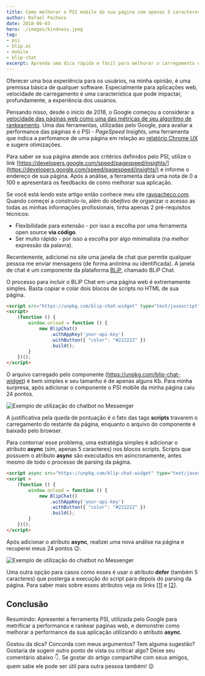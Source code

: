 ```yaml
---
title: Como melhorar o PSI mobile da sua página com apenas 5 caracteres.
author: Rafael Pacheco
date: 2018-06-03
hero: ./images/kindness.jpeg
tag:
- psi
- blip.ai
- mobile
- blip-chat
excerpt: Aprenda uma dica rápida e fácil para melhorar o carregamento e o PSI de sua página web
---
```


Oferecer uma boa experiência para os usuários, na minha opinião, é uma premissa básica de qualquer software. Especialmente para aplicações web, velocidade de carregamento é uma característica que pode impactar, profundamente, a experiência dos usuários.

Pensando nisso, desde o início de 2018, o Google começou a considerar a [velocidade das páginas web como uma das métricas de seu algoritmo de rankeamento](https://webmasters.googleblog.com/2018/01/using-page-speed-in-mobile-search.html?hl=pt-BR&utm_source=PSI&utm_medium=incoming-link&utm_campaign=PSI). Uma das ferramentas, utilizadas pelo Google, para avaliar a performance das páginas é o PSI - _PageSpeed Insights_, uma ferramenta que indica a perfomance de uma página em relação ao [relatório Chrome UX](https://developers.google.com/web/tools/chrome-user-experience-report/) e sugere otimizações.

Para saber se sua página atende aos critérios definidos pelo PSI, utilize o link [https://developers.google.com/speed/pagespeed/insights/](https://developers.google.com/speed/pagespeed/insights/) e informe o endereço de sua página. Após a análise, a ferramenta dará uma nota de 0 a 100 e apresentará os feedbacks de como melhorar sua aplicação.

Se você está lendo este artigo então conhece meu site [ravpacheco.com](http://ravpacheco.com). 
Quando começei a construío-lo, além do obejtivo de organizar o acesso as todas as minhas informações profissionais, tinha apenas 2 pré-requisitos técnicos: 

* Flexibilidade para extensão - por isso a escolha por uma ferramenta open source **via código**.
* Ser muito rápido - por isso a escolha por algo minimalista (na melhor expressão da palavra).

Recentemente, adicionei no site uma janela de chat que permite qualquer pessoa me enviar mensagens (de forma anônima ou identificada). A janela de chat é um componente da plataforma [BLiP](https://blip.ai), chamado BLiP Chat.

O processo para incluir o BLiP Chat em uma página web é extremamente simples. Basta copiar e colar dois blocos de scripts no HTML de sua página.

```html
<script src="https://unpkg.com/blip-chat-widget" type="text/javascript"></script>
<script>
    (function () {
        window.onload = function () {
            new BlipChat()
                .withAppKey('your-api-key')
                .withButton({ "color": "#222222" })
                .build();
        }
    })();
</script>
```

O arquivo carregado pelo componente (https://unpkg.com/blip-chat-widget) é bem simples e seu tamanho é de apenas alguns Kb.
Para minha surpresa, após adicionar o componente o PSI mobile da minha página caiu 24 pontos.

![Exemplo de utilização do chatbot no Messenger](../assets/images/2018-06-03-como-melhorar-psi-mobile/before.png)

A justificativa pela queda de pontuação é o fato das tags **scripts** travarem o carregamento do restante da página, enquanto o arquivo do componente é baixado pelo browser.

Para contornar esse problema, uma estratégia simples é adicionar o atributo **async** (sim, apenas 5 caracteres) nos blocos scripts. Scripts que possuem o atributo **async** são executados em asincronamente, antes mesmo de todo o processo de parsing da página.

```html
<script async src="https://unpkg.com/blip-chat-widget" type="text/javascript"></script>
<script >
    (function () {
        window.onload = function () {
            new BlipChat()
                .withAppKey('your-api-key')
                .withButton({ "color": "#222222" })
                .build();
        }
    })();
</script>
```

Após adicionar o atributo **async**, realizei uma nova análise na página e recuperei meus 24 pontos 😉.

![Exemplo de utilização do chatbot no Messenger](../assets/images/2018-06-03-como-melhorar-psi-mobile/after.png)

Uma outra opção para casos como esses é usar o atributo **defer** (também 5 caracteres) que posterga a execução do script para depois do parsing da página. Para saber mais sobre esses atributos veja os links [[1]](https://www.w3schools.com/tags/att_script_async.asp) e [[2]](https://www.w3schools.com/tags/att_script_defer.asp).

## Conclusão

Resumindo: Apresentei a ferramenta PSI, utilizada pelo Google para metrificar a performance e rankear paginas web, e demonstrei como melhorar a performance da sua aplicação utilizando o atributo **async**.

Gostou da dica? Concorda com meus argumentos? Tem alguma sugestão? Gostaria de sugerir outro ponto de vista ou criticar algo? Deixe seu comentário abaixo 👇. Se gostar do artigo compartilhe com seus amigos, quem sabe ele pode ser útil para outra pessoa também! 😉